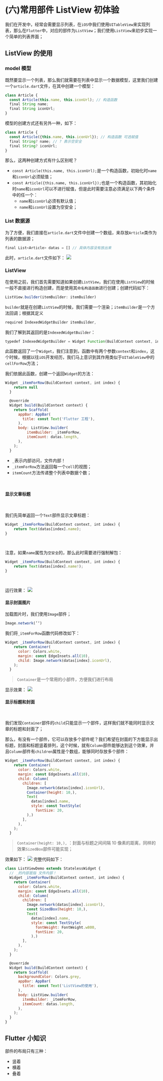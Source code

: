 # (六)常用部件 ListView 初体验

我们在开发中，经常会需要显示列表，在`iOS`中我们使用`UITableView`来实现列表，那么在`Flutter`中，对应的部件为`ListView`；我们使用`ListView`来初步实现一个简单的列表界面；

## ListView 的使用

### model 模型

既然要显示一个列表，那么我们就需要在列表中显示一个数据模型，这里我们创建一个`article.dart`文件，在其中创建一个模型：

```js
class Article {
  const Article(this.name, this.iconUrl); // 构造函数
  final String name;
  final String iconUrl;
}
```

模型的创建方式还有另外一种，如下：

```js
class Article {
  const Article({this.name, this.iconUrl}); // 构造函数 可选赋值
  final String? name; // ? 表示空安全
  final String? iconUrl;
}
```

那么，这两种创建方式有什么区别呢？

- `const Article(this.name, this.iconUrl);`是一个构造函数，初始化时`name`和`iconUrl`必须赋值；
- `const Article({this.name, this.iconUrl});`也是一个构造函数，其初始化时`name`和`iconUrl`可以不进行赋值，但是此时需要注意必须满足以下两个条件中的任一个：
  - `name`和`iconUrl`必须有默认值；
  - `name`和`iconUrl`设置为空安全；

### List 数据源

为了方便，我们直接在`article.dart`文件中创建一个数组，来存放`Article`类作为列表的数据源；

```js
final List<Article> datas = [] // 具体内容没有放出来
```

此时，`article.dart`文件如下： ![](./static/08ee3a745ea84d8694f4e770cb19d691~tplv-k3u1fbpfcp-zoom-in-crop-mark-1512-0-0-0.png)

### ListView

在使用之前，我们首先需要知道如果创建`ListView`，我们在使用`ListView`的时候一般不直接进行构造创建，而是使用其`命名构造函数`进行创建；创建代码如下：

```js
ListView.builder(itemBuilder: itemBuilder)
```

`builder`就是在创建`ListView`的时候，我们需要一个渲染；`itemBuilder`是一个方法回调；根据其定义

```js
required IndexedWidgetBuilder itemBuilder,
```

我们了解到其返回的是`IndexedWidgetBuilder`：

```js
typedef IndexedWidgetBuilder = Widget Function(BuildContext context, int index);
```

此函数返回了一个`Widget`，我们注意到，函数中有两个参数`context`和`index`，这个时候，根据以往`iOS`开发经历，我们马上意识到其作用类似于`UITableView`中的`cellForRow`方法； ​

我们依据此函数，创建一个返回`Widget`的方法：

```js
Widget _itemForRow(BuildContext context, int index) {
    return null
  }

  @override
  Widget build(BuildContext context) {
    return Scaffold(
      appBar: AppBar(
        title: const Text('Flutter 工程'),
      ),
      body: ListView.builder(
          itemBuilder: _itemForRow,
          itemCount: datas.length,
      ),
    );
  }
```

- `_`表示内部访问，文件内部！
- `_itemForRow`方法返回每一个`cell`的视图；
- `itemCount`方法传递整个列表中数据个数；

​

#### 显示文章标题

​

我们先简单返回一个`Text`部件显示文章标题：

```js
Widget _itemForRow(BuildContext context, int index) {
    return Text(datas[index].name);
}
```

​

注意，如果`name`属性为`空安全`的，那么此时需要进行强制解包：

```js
Widget _itemForRow(BuildContext context, int index) {
    return Text(datas[index].name!);
}
```

​

运行效果： ![](./static/d056a2ebbfbf47208762d680ac534a18~tplv-k3u1fbpfcp-zoom-in-crop-mark-1512-0-0-0.png)

#### 显示封面图片

加载图片时，我们使用`Image`部件；

```js
Image.network(’‘)
```

我们将`_itemForRow`函数代码修改如下：

```js
Widget _itemForRow(BuildContext context, int index) {
    return Container(
      color: Colors.white,
      margin: const EdgeInsets.all(10),
      child: Image.network(datas[index].iconUrl),
    );
  }
```

> `Container`是一个常用的小部件，方便我们进行布局

显示效果： ![](./static/cbd21bb66d2f4440a796332fcb11427b~tplv-k3u1fbpfcp-zoom-in-crop-mark-1512-0-0-0.png)

#### 显示标题和封面

​

我们发现`Container`部件的`child`只能显示一个部件，这样我们就不能同时显示文章的标题和封面了； ​

那么，有没有一个部件，它可以存放多个部件呢？我们希望在封面的下方能显示出标题，封面和标题竖着排列，这个时候，就有`Column`部件能够达到这个效果，并且`Column`部件有`children`属性是个数组，能够同时存放多个部件：

```js
Widget _itemForRow(BuildContext context, int index) {
    return Container(
      color: Colors.white,
      margin: const EdgeInsets.all(10),
      child: Column(
        children: [
          Image.network(datas[index].iconUrl),
          Container(height: 10,),
          Text(
            datas[index].name,
            style: const TextStyle(
              fontSize: 20,
          ),)
        ],
      ),
    );
  }
```

> `Container(height: 10,),` ：封面与标题之间间隔 10 像素的距离，同样的效果`SizedBox`部件可能实现；

效果如下： ![](./static/f0546522a96b4f94b580fc6293bbcecb~tplv-k3u1fbpfcp-zoom-in-crop-mark-1512-0-0-0.png) 完整代码如下：

```js
class ListViewDemo extends StatelessWidget {
  // _的内部是指 文件内部！
  Widget _itemForRow(BuildContext context, int index) {
    return Container(
      color: Colors.white,
      margin: const EdgeInsets.all(10),
      child: Column(
        children: [
          Image.network(datas[index].iconUrl),
          const SizedBox(height: 10,),
          Text(
            datas[index].name,
            style: const TextStyle(
              fontWeight: FontWeight.w800,
              fontSize: 20,
            ),)
        ],
      ),
    );
  }

  @override
  Widget build(BuildContext context) {
    return Scaffold(
      backgroundColor: Colors.grey,
      appBar: AppBar(
        title: const Text('ListView的使用'),
      ),
      body: ListView.builder(
        itemBuilder: _itemForRow,
        itemCount: datas.length,
      ),
    );
  }
}
```

## Flutter 小知识

部件的布局只有三种：

- 竖着
- 横着
- 叠着
